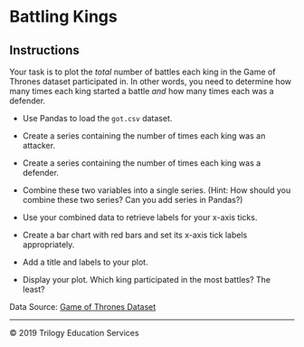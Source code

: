 # Battling Kings

## Instructions


Your task is to plot the _total_ number of battles each king in the Game of Thrones dataset participated in. In other words, you need to determine how many times each king started a battle _and_ how many times each was a defender.

* Use Pandas to load the `got.csv` dataset.

* Create a series containing the number of times each king was an attacker.

* Create a series containing the number of times each king was a defender.

* Combine these two variables into a single series. (Hint: How should you combine these two series? Can you add series in Pandas?)

* Use your combined data to retrieve labels for your x-axis ticks.

* Create a bar chart with red bars and set its x-axis tick labels appropriately.

* Add a title and labels to your plot.

* Display your plot. Which king participated in the most battles? The least?

Data Source: [Game of Thrones Dataset](https://data.world/data-society/game-of-thrones)
- - -


© 2019 Trilogy Education Services
